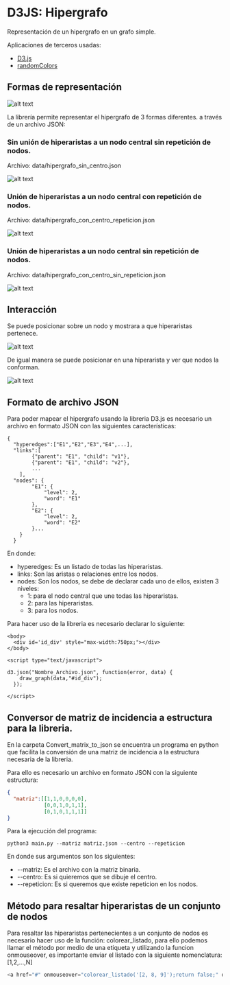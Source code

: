 # D3JS: Hipergrafo

Representación de un hipergrafo en un grafo simple.

Aplicaciones de terceros usadas:
* [D3.js](https://d3js.org/)
* [randomColors](https://github.com/davidmerfield/randomColor)

## Formas de representación

![alt text](https://upload.wikimedia.org/wikipedia/commons/5/57/Hypergraph-wikipedia.svg)

La librería permite representar el hipergrafo de 3 formas diferentes. a través de un archivo JSON:

### Sin unión de hiperaristas a un nodo central sin repetición de nodos.
Archivo: data/hipergrafo_sin_centro.json

![alt text](https://github.com/guillermosipe/hipergrafo_d3js/blob/master/screenshots/h1.png)

### Unión de hiperaristas a un nodo central con repetición de nodos.
Archivo: data/hipergrafo_con_centro_repeticion.json

![alt text](https://github.com/guillermosipe/hipergrafo_d3js/blob/master/screenshots/h3.png)

### Unión de hiperaristas a un nodo central sin repetición de nodos.
Archivo: data/hipergrafo_con_centro_sin_repeticion.json

![alt text](https://github.com/guillermosipe/hipergrafo_d3js/blob/master/screenshots/h2.png)

## Interacción

Se puede posicionar sobre un nodo y mostrara a que hiperaristas pertenece.

![alt text](https://github.com/guillermosipe/hipergrafo_d3js/blob/master/screenshots/h1_2.png)

De igual manera se puede posicionar en una hiperarista y ver que nodos la conforman.

![alt text](https://github.com/guillermosipe/hipergrafo_d3js/blob/master/screenshots/h1_1.png)

## Formato de archivo JSON
Para poder mapear el hipergrafo usando la libreria D3.js es necesario un archivo en formato JSON con las siguientes características:
```
{
  "hyperedges":["E1","E2","E3","E4",...],
  "links":[
		{"parent": "E1", "child": "v1"},
		{"parent": "E1", "child": "v2"},
		...
	],
  "nodes": {
  		"E1": {
  			"level": 2,
  			"word": "E1"
  		},
  		"E2": {
  			"level": 2,
  			"word": "E2"
  		}...
  	}
  }
```

En donde:
  * hyperedges: Es un listado de todas las hiperaristas.
  * links: Son las aristas o relaciones entre los nodos.
  * nodes: Son los nodos, se debe de declarar cada uno de ellos, existen 3 niveles:
  	* 1: para el nodo central que une todas las hiperaristas.
  	* 2: para las hiperaristas.
  	* 3: para los nodos.
  
Para hacer uso de la libreria es necesario declarar lo siguiente:
```
<body>
  <div id='id_div' style="max-width:750px;"></div>
</body>

<script type="text/javascript">

d3.json("Nombre_Archivo.json", function(error, data) {
    draw_graph(data,"#id_div");
  });

</script>
```

## Conversor de matriz de incidencia a estructura para la libreria.
En la carpeta Convert_matrix_to_json se encuentra un programa en python que facilita la conversión de una matriz de incidencia a la estructura necesaria de la libreria.

Para ello es necesario un archivo en formato JSON con la siguiente estructura:

```json
{
  "matriz":[[1,1,0,0,0,0],
            [0,0,1,0,1,1],
            [0,1,0,1,1,1]]
}
```

Para la ejecución del programa:
```shell
python3 main.py --matriz matriz.json --centro --repeticion
```

En donde sus argumentos son los siguientes:
 * --matriz: Es el archivo con la matriz binaria.
 * --centro: Es si quieremos que se dibuje el centro.
 * --repeticion: Es si queremos que existe repeticion en los nodos.

## Método para resaltar hiperaristas de un conjunto de nodos
Para resaltar las hiperaristas pertenecientes a un conjunto de nodos es necesario hacer uso de la función: colorear_listado, para ello podemos llamar el método por medio de una etiqueta y utilizando la funcion onmouseover, es importante enviar el listado con la siguiente nomenclatura: [1,2,...,N]
```javascript
<a href="#" onmouseover="colorear_listado('[2, 8, 9]');return false;" onmouseout="mouseout();return false;">[2, 8, 9]</a>
```
